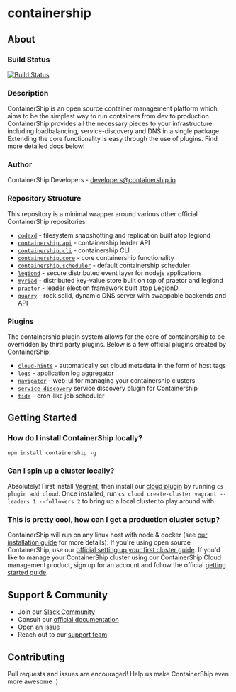 containership
==============

## About

### Build Status
[![Build Status](https://drone.containership.io/api/badges/containership/containership/status.svg)](https://drone.containership.io/containership/containership)

### Description
ContainerShip is an open source container management platform which aims to be the simplest way to run containers from dev to production. ContainerShip provides all the necessary pieces to your infrastructure including loadbalancing, service-discovery and DNS in a single package. Extending the core functionality is easy through the use of plugins. Find more detailed docs below!

### Author
ContainerShip Developers - developers@containership.io

### Repository Structure
This repository is a minimal wrapper around various other official ContainerShip repositories:

* [`codexd`](https://github.com/containership/codexd) - filesystem snapshotting and replication built atop legiond
* [`containership.api`](https://github.com/containership/containership.api) - containership leader API
* [`containership.cli`](https://github.com/containership/containership.cli) - containership CLI
* [`containership.core`](https://github.com/containership/containership.core) - core containership functionality
* [`containership.scheduler`](https://github.com/containership/containership.scheduler) - default containership scheduler
* [`legiond`](https://github.com/containership/legiond) - secure distributed event layer for nodejs applications
* [`myriad`](https://github.com/containership/myriad) - distributed key-value store built on top of praetor and legiond
* [`praetor`](https://github.com/containership/praetor) - leader election framework built atop LegionD
* [`quarry`](https://github.com/containership/quarry) - rock solid, dynamic DNS server with swappable backends and API

### Plugins
The containership plugin system allows for the core of containership to be overridden by third party plugins. Below is a few official plugins created by ContainerShip:

* [`cloud-hints`](https://github.com/containership/containership.plugin.cloud-hints) - automatically set cloud metadata in the form of host tags
* [`logs`](https://github.com/containership/containership.plugin.logs) - application log aggregator
* [`navigator`](https://github.com/containership/containership.plugin.navigator) - web-ui for managing your containership clusters
* [`service-discovery`](https://github.com/containership/containership.plugin.service-discovery) service discovery plugin for Containership
* [`tide`](https://github.com/containership/containership.plugin.tide) - cron-like job scheduler

## Getting Started

### How do I install ContainerShip locally?
`npm install containership -g`

### Can I spin up a cluster locally?
Absolutely! First install [Vagrant](https://www.vagrantup.com), then install our [cloud plugin](https://github.com/containership/containership.plugin.cloud) by running `cs plugin add cloud`. Once installed, run `cs cloud create-cluster vagrant --leaders 1 --followers 2` to bring up a local cluster to play around with.

### This is pretty cool, how can I get a production cluster setup?
ContainerShip will run on any linux host with node & docker (see [our installation guide](https://docs.containership.io/docs/installation) for more details). If you're using open source ContainerShip, use our [official setting up your first cluster guide](https://docs.containership.io/docs/setting-up-your-first-cluster). If you'd like to manage your ContainerShip cluster using our ContainerShip Cloud management product, sign up for an account and follow the official [getting started guide](https://docs.containership.io/docs/getting-started).

## Support & Community
* Join our [Slack Community](https://slack.containership.io)
* Consult our [official documentation](https://docs.containership.io)
* [Open an issue](https://github.com/containership/containership/issues/new)
* Reach out to our [support team](mailto:support@containership.io)

## Contributing
Pull requests and issues are encouraged! Help us make ContainerShip even more awesome :)
